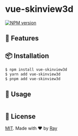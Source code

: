 # vue-skinview3d

[![NPM version](https://img.shields.io/npm/v/vue-skinview3d?color=a1b858&label=)](https://www.npmjs.com/package/vue-skinview3d)

## 💎 Features

## 📦 Installation

```bash
$ npm install vue-skinview3d
$ yarn add vue-skinview3d
$ pnpm add vue-skinview3d
```

## 🚀 Usage

```ts
```

## 📝 License

[MIT](./LICENSE). Made with ❤️ by [Ray](https://github.com/so1ve)
